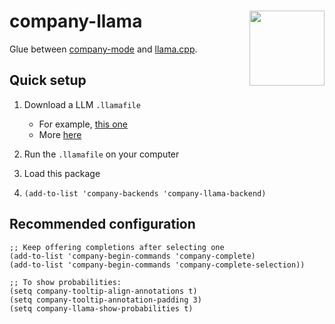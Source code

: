 <img src="https://dump.cy.md/15a494e504531dc9bb8fe85956440c8c/1709105888.283808512.png.jpg" width="120" height="120" align="right">company-llama
========

Glue between [company-mode](https://github.com/company-mode/company-mode) and [llama.cpp](https://github.com/ggerganov/llama.cpp).

Quick setup
-----------

1. Download a LLM `.llamafile`
   - For example, [this one](https://huggingface.co/jartine/wizardcoder-13b-python/resolve/main/wizardcoder-python-13b.llamafile?download=true)
   - More [here](https://github.com/jart/emacs-copilot?tab=readme-ov-file#llm-download-links)

2. Run the `.llamafile` on your computer

3. Load this package

4. ```elisp
   (add-to-list 'company-backends 'company-llama-backend)
   ```

Recommended configuration
-------------------------

```elisp
;; Keep offering completions after selecting one
(add-to-list 'company-begin-commands 'company-complete)
(add-to-list 'company-begin-commands 'company-complete-selection))

;; To show probabilities:
(setq company-tooltip-align-annotations t)
(setq company-tooltip-annotation-padding 3)
(setq company-llama-show-probabilities t)
```
